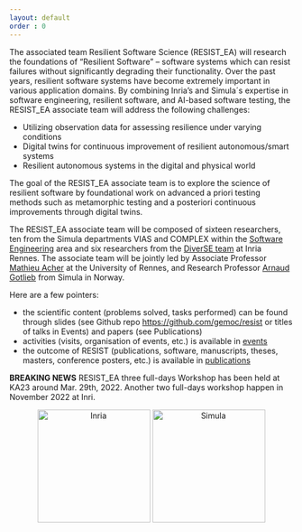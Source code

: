 ```yaml
---
layout: default
order : 0
---
```


The associated team Resilient Software Science (RESIST_EA) will research the foundations of “Resilient Software” – software systems which can resist failures without significantly degrading their functionality. Over the past years, resilient software systems have become extremely important in various application domains. By combining Inria’s and Simula´s expertise in software engineering, resilient software, and AI-based software testing, the RESIST_EA associate team will address the following challenges:
- Utilizing observation data for assessing resilience under varying conditions
- Digital twins for continuous improvement of resilient autonomous/smart systems
- Resilient autonomous systems in the digital and physical world

The goal of the RESIST_EA associate team is to explore the science of resilient software by foundational work on advanced a priori testing methods such as metamorphic testing and a posteriori continuous improvements through digital twins. 

The RESIST_EA associate team will be composed of sixteen researchers, ten from the Simula departments VIAS and COMPLEX within the [Software Engineering](https://www.simula.no/research/software-engineering) area and six researchers from the [DiverSE team](http://diverse.irisa.fr/) at Inria Rennes. The associate team will be jointly led by Associate Professor [Mathieu Acher](https://www.mathieuacher.com/) at the University of Rennes, and Research Professor [Arnaud Gotlieb](https://www.simula.no/people/arnaud) from Simula in Norway.

Here are a few pointers:
 * the scientific content (problems solved, tasks performed) can be found through slides (see Github repo https://github.com/gemoc/resist or titles of talks in Events) and papers (see Publications) 
 * activities (visits, organisation of events, etc.) is available in [events](events)
 * the outcome of RESIST (publications, software, manuscripts, theses, masters, conference posters, etc.) is available in [publications](publications)

**BREAKING NEWS** RESIST_EA three full-days Workshop has been held at KA23 around Mar. 29th, 2022. Another two full-days workshop happen in November 2022 at Inri.     

<center>
<img src="{{ site.baseurl }}/img/inria.png" alt="Inria" style="width: 200px;"/>
<img src="{{ site.baseurl }}/img/simula.png" alt="Simula" style="width: 200px;"/>
</center>

